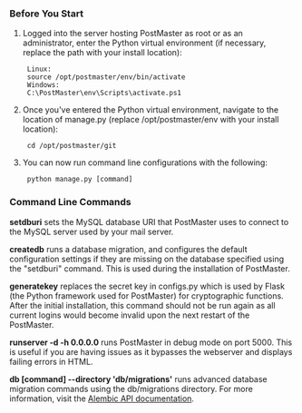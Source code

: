 <style>
div.wy-nav-content {
    max-width: 1100px;
}
</style>
### Before You Start
1. Logged into the server hosting PostMaster as root or as an administrator, enter the Python virtual environment (if necessary, replace the path with your install location):
        
        Linux:
        source /opt/postmaster/env/bin/activate
        Windows:
        C:\PostMaster\env\Scripts\activate.ps1
        
2. Once you've entered the Python virtual environment, navigate to the location of manage.py (replace /opt/postmaster/env with your install location):

        cd /opt/postmaster/git

3. You can now run command line configurations with the following:

        python manage.py [command]

### Command Line Commands

**setdburi** sets the MySQL database URI that PostMaster uses to connect to the MySQL server used by your mail server.

**createdb** runs a database migration, and configures the default configuration settings if they are missing on the database specified using the "setdburi" command.
This is used during the installation of PostMaster.

**generatekey** replaces the secret key in configs.py which is used by Flask (the Python framework used for PostMaster) for cryptographic functions.
After the initial installation, this command should not be run again as all current logins would become invalid upon the next restart of the PostMaster.

**runserver -d -h 0.0.0.0** runs PostMaster in debug mode on port 5000. This is useful if you are having issues as it bypasses the webserver
and displays failing errors in HTML.

**db [command] --directory 'db/migrations'** runs advanced database migration commands using the db/migrations directory.
For more information, visit the [Alembic API documentation](https://alembic.readthedocs.org/en/latest/api/commands.html).
